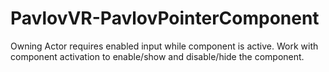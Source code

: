 # PavlovVR-PavlovPointerComponent
Owning Actor requires enabled input while component is active.
Work with component activation to enable/show and disable/hide the component.
